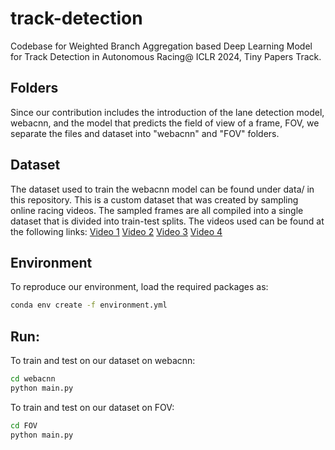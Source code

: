 # track-detection
Codebase for Weighted Branch Aggregation based Deep Learning Model for Track Detection in Autonomous Racing@ ICLR 2024, Tiny Papers Track. 


## Folders
Since our contribution includes the introduction of the lane detection model, webacnn, and the model that predicts the field of view of a frame, FOV, we separate the files and dataset into "webacnn" and "FOV" folders.  

## Dataset

The dataset used to train the webacnn model can be found under data/ in this repository. This is a custom dataset that was created by sampling online racing videos. The sampled frames are all compiled into a single dataset that is divided into train-test splits. The videos used can be found at the following links:
[Video 1](https://youtu.be/2f1PtJV0vIs?si=9vsb7QVW6_21kysS)
[Video 2](https://youtu.be/S_jdcUVtaTU?si=YDfYDO5cto1HnBfG)
[Video 3](https://youtu.be/U7JcOEKw-r4?si=OA-p5JHZWvS55FSU)
[Video 4](https://youtu.be/cxxeRzfJ1_c?si=MwWrgL1rrcJfNcXy)

## Environment

To reproduce our environment, load the required packages as:

```bash
conda env create -f environment.yml
```

## Run:

To train and test on our dataset on webacnn:

```bash
cd webacnn
python main.py
```

To train and test on our dataset on FOV:

```bash
cd FOV
python main.py
```
